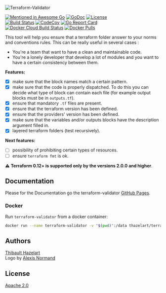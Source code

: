 ![Terraform-Validator](docs/docusaurus/static/img/terraform-validator.svg)

[![Mentioned in Awesome Go](https://awesome.re/mentioned-badge.svg)](https://github.com/avelino/awesome-go#validation) [![GoDoc](https://godoc.org/github.com/thazelart/terraform-validator?status.svg)](https://godoc.org/github.com/thazelart/terraform-validator) [![License](https://img.shields.io/badge/License-Apache%202.0-blue.svg)](https://github.com/gojp/goreportcard/blob/master/LICENSE)          
[![Build Status](https://travis-ci.com/thazelart/terraform-validator.svg?branch=master)](https://travis-ci.com/thazelart/terraform-validator) [![CodeCov](https://codecov.io/gh/thazelart/terraform-validator/branch/master/graph/badge.svg)](https://codecov.io/gh/thazelart/terraform-validator) [![Go Report Card](https://goreportcard.com/badge/github.com/thazelart/terraform-validator)](https://goreportcard.com/report/github.com/thazelart/terraform-validator)      
[![Docker Cloud Build Status](https://img.shields.io/docker/cloud/build/thazelart/terraform-validator.svg)](https://hub.docker.com/r/thazelart/terraform-validator) [![Docker Pulls](https://img.shields.io/docker/pulls/thazelart/terraform-validator)](https://hub.docker.com/r/thazelart/terraform-validator)                 

This tool will help you ensure that a terraform folder answer to your norms and conventions rules. This can be really useful in several cases :
* You're a team that want to have a clean and maintainable code.
* You're a lonely developer that develop a lot of modules and you want to have a certain consistency between them.               

**Features:**         
 * [x] make sure that the block names match a certain pattern.
 * [x] make sure that the code is properly dispatched. To do this you can decide what type of block can contain each file (for example output blocks must be in `outputs.tf`).
 * [x] ensure that mandatory `.tf` files are present.
 * [x] ensure that the terraform version has been defined.
 * [x] ensure that the providers' version has been defined.
 * [x] make sure that the variables and/or outputs blocks have the description argument filled in.
 * [x] layered terraform folders (test recursively).

**Next features:**                    
 * [ ] possibility of prohibiting certain types of resources.
 * [ ] ensure `terraform fmt` is ok.

:warning: **Terraform 0.12+ is supported only by the versions 2.0.0 and higher**.

## Documentation
Please for the Documentation go the terraform-validator [GitHub Pages](https://thazelart.github.io/terraform-validator/docs/getting-started/introduction).

### Docker

Run `terraform-validator` from a docker container:
```bash
docker run --name terraform-validator -v "$(pwd)":/data thazelart/terraform-validator
```

## Authors
[Thibault Hazelart](https://github.com/thazelart)                   
Logo by [Alexis Normand](https://github.com/alexis-n)

## License
[Apache 2.0](/LICENSE)
